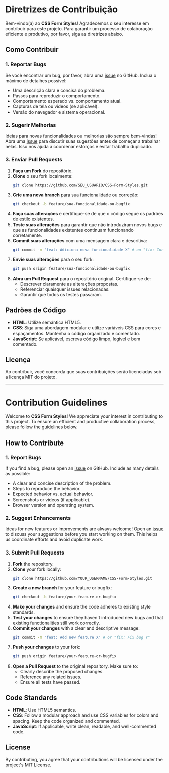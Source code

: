 # Diretrizes de Contribuição

Bem-vindo(a) ao **CSS Form Styles**! Agradecemos o seu interesse em contribuir para este projeto. Para garantir um processo de colaboração eficiente e produtivo, por favor, siga as diretrizes abaixo.

## Como Contribuir

### 1. Reportar Bugs

Se você encontrar um bug, por favor, abra uma [issue](https://github.com/galafis/CSS-Form-Styles/issues) no GitHub. Inclua o máximo de detalhes possível:

*   Uma descrição clara e concisa do problema.
*   Passos para reproduzir o comportamento.
*   Comportamento esperado vs. comportamento atual.
*   Capturas de tela ou vídeos (se aplicável).
*   Versão do navegador e sistema operacional.

### 2. Sugerir Melhorias

Ideias para novas funcionalidades ou melhorias são sempre bem-vindas! Abra uma [issue](https://github.com/galafis/CSS-Form-Styles/issues) para discutir suas sugestões antes de começar a trabalhar nelas. Isso nos ajuda a coordenar esforços e evitar trabalho duplicado.

### 3. Enviar Pull Requests

1.  **Faça um Fork** do repositório.
2.  **Clone** o seu fork localmente:
    ```bash
    git clone https://github.com/SEU_USUARIO/CSS-Form-Styles.git
    ```
3.  **Crie uma nova branch** para sua funcionalidade ou correção:
    ```bash
    git checkout -b feature/sua-funcionalidade-ou-bugfix
    ```
4.  **Faça suas alterações** e certifique-se de que o código segue os padrões de estilo existentes.
5.  **Teste suas alterações** para garantir que não introduziram novos bugs e que as funcionalidades existentes continuam funcionando corretamente.
6.  **Commit suas alterações** com uma mensagem clara e descritiva:
    ```bash
    git commit -m "feat: Adiciona nova funcionalidade X" # ou "fix: Corrige bug Y"
    ```
7.  **Envie suas alterações** para o seu fork:
    ```bash
    git push origin feature/sua-funcionalidade-ou-bugfix
    ```
8.  **Abra um Pull Request** para o repositório original. Certifique-se de:
    *   Descrever claramente as alterações propostas.
    *   Referenciar quaisquer issues relacionadas.
    *   Garantir que todos os testes passaram.

## Padrões de Código

*   **HTML**: Utilize semântica HTML5.
*   **CSS**: Siga uma abordagem modular e utilize variáveis CSS para cores e espaçamentos. Mantenha o código organizado e comentado.
*   **JavaScript**: Se aplicável, escreva código limpo, legível e bem comentado.

## Licença

Ao contribuir, você concorda que suas contribuições serão licenciadas sob a licença MIT do projeto.

---

# Contribution Guidelines

Welcome to **CSS Form Styles**! We appreciate your interest in contributing to this project. To ensure an efficient and productive collaboration process, please follow the guidelines below.

## How to Contribute

### 1. Report Bugs

If you find a bug, please open an [issue](https://github.com/galafis/CSS-Form-Styles/issues) on GitHub. Include as many details as possible:

*   A clear and concise description of the problem.
*   Steps to reproduce the behavior.
*   Expected behavior vs. actual behavior.
*   Screenshots or videos (if applicable).
*   Browser version and operating system.

### 2. Suggest Enhancements

Ideas for new features or improvements are always welcome! Open an [issue](https://github.com/galafis/CSS-Form-Styles/issues) to discuss your suggestions before you start working on them. This helps us coordinate efforts and avoid duplicate work.

### 3. Submit Pull Requests

1.  **Fork** the repository.
2.  **Clone** your fork locally:
    ```bash
    git clone https://github.com/YOUR_USERNAME/CSS-Form-Styles.git
    ```
3.  **Create a new branch** for your feature or bugfix:
    ```bash
    git checkout -b feature/your-feature-or-bugfix
    ```
4.  **Make your changes** and ensure the code adheres to existing style standards.
5.  **Test your changes** to ensure they haven't introduced new bugs and that existing functionalities still work correctly.
6.  **Commit your changes** with a clear and descriptive message:
    ```bash
    git commit -m "feat: Add new feature X" # or "fix: Fix bug Y"
    ```
7.  **Push your changes** to your fork:
    ```bash
    git push origin feature/your-feature-or-bugfix
    ```
8.  **Open a Pull Request** to the original repository. Make sure to:
    *   Clearly describe the proposed changes.
    *   Reference any related issues.
    *   Ensure all tests have passed.

## Code Standards

*   **HTML**: Use HTML5 semantics.
*   **CSS**: Follow a modular approach and use CSS variables for colors and spacing. Keep the code organized and commented.
*   **JavaScript**: If applicable, write clean, readable, and well-commented code.

## License

By contributing, you agree that your contributions will be licensed under the project's MIT License.

